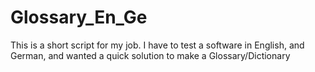 # Glossary_En_Ge
This is a short script for my job. I have to test a software in English, and German, and wanted a quick solution to make a Glossary/Dictionary 

